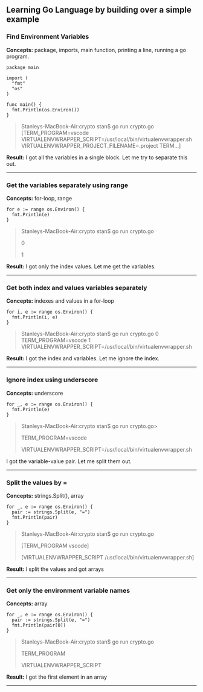 ## Learning Go Language by building over a simple example

### Find Environment Variables
**Concepts:** package, imports, main function, printing a line, running a go program.

    package main

    import (
      "fmt"
      "os"
    )

    func main() {
      fmt.Println(os.Environ())
    }

>Stanleys-MacBook-Air:crypto stan$ go run crypto.go
[TERM_PROGRAM=vscode VIRTUALENVWRAPPER_SCRIPT=/usr/local/bin/virtualenvwrapper.sh VIRTUALENVWRAPPER_PROJECT_FILENAME=.project TERM...]

**Result:** I got all the variables in a single block. Let me try to separate this out.
___
### Get the variables separately using range
**Concepts:** for-loop, range

    for e := range os.Environ() {
      fmt.Println(e)
    }

>Stanleys-MacBook-Air:crypto stan$ go run crypto.go 
>
>0
>
>1

**Result:** I got only the index values. Let me get the variables.
___
### Get both index and values variables separately
**Concepts:** indexes and values in a for-loop

    for i, e := range os.Environ() {
      fmt.Println(i, e)
    }

>Stanleys-MacBook-Air:crypto stan$ go run crypto.go
0 TERM_PROGRAM=vscode
1 VIRTUALENVWRAPPER_SCRIPT=/usr/local/bin/virtualenvwrapper.sh

**Result:** I got the index and variables. Let me ignore the index.
___
### Ignore index using underscore
**Concepts:** underscore

    for _, e := range os.Environ() {
      fmt.Println(e)
    }

>Stanleys-MacBook-Air:crypto stan$ go run crypto.go>
>
>TERM_PROGRAM=vscode
>
>VIRTUALENVWRAPPER_SCRIPT=/usr/local/bin/virtualenvwrapper.sh

I got the variable-value pair. Let me split them out.
___
### Split the values by = 
**Concepts:** strings.Split(), array

    for _, e := range os.Environ() {
      pair := strings.Split(e, "=")
      fmt.Println(pair)
    }

>Stanleys-MacBook-Air:crypto stan$ go run crypto.go
>
>[TERM_PROGRAM vscode]
>
>[VIRTUALENVWRAPPER_SCRIPT /usr/local/bin/virtualenvwrapper.sh]

**Result:** I split the values and got arrays
___
### Get only the environment variable names
**Concepts:** array

    for _, e := range os.Environ() {
      pair := strings.Split(e, "=")
      fmt.Println(pair[0])
    }
>Stanleys-MacBook-Air:crypto stan$ go run crypto.go
>
>TERM_PROGRAM
>
>VIRTUALENVWRAPPER_SCRIPT

**Result:** I got the first element in an array
___
